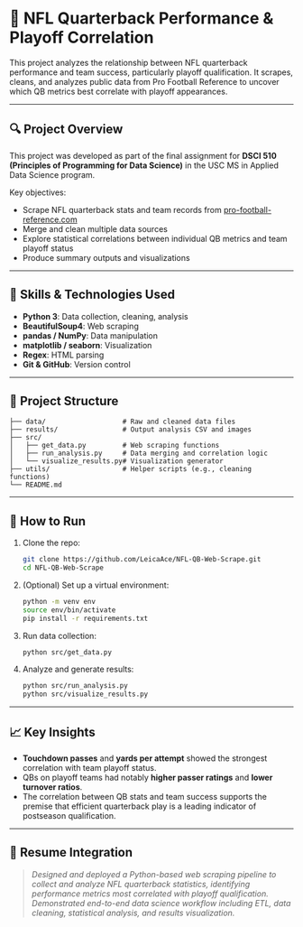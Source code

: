 
# 🏈 NFL Quarterback Performance & Playoff Correlation

This project analyzes the relationship between NFL quarterback performance and team success, particularly playoff qualification. It scrapes, cleans, and analyzes public data from Pro Football Reference to uncover which QB metrics best correlate with playoff appearances.

---

## 🔍 Project Overview

This project was developed as part of the final assignment for **DSCI 510 (Principles of Programming for Data Science)** in the USC MS in Applied Data Science program.

Key objectives:
- Scrape NFL quarterback stats and team records from [pro-football-reference.com](https://www.pro-football-reference.com)
- Merge and clean multiple data sources
- Explore statistical correlations between individual QB metrics and team playoff status
- Produce summary outputs and visualizations

---

## 🧠 Skills & Technologies Used

- **Python 3**: Data collection, cleaning, analysis
- **BeautifulSoup4**: Web scraping
- **pandas / NumPy**: Data manipulation
- **matplotlib / seaborn**: Visualization
- **Regex**: HTML parsing
- **Git & GitHub**: Version control

---

## 📂 Project Structure

```
├── data/                   # Raw and cleaned data files
├── results/                # Output analysis CSV and images
├── src/
│   ├── get_data.py         # Web scraping functions
│   ├── run_analysis.py     # Data merging and correlation logic
│   └── visualize_results.py# Visualization generator
├── utils/                  # Helper scripts (e.g., cleaning functions)
└── README.md
```

---

## 🚀 How to Run

1. Clone the repo:
   ```bash
   git clone https://github.com/LeicaAce/NFL-QB-Web-Scrape.git
   cd NFL-QB-Web-Scrape
   ```

2. (Optional) Set up a virtual environment:
   ```bash
   python -m venv env
   source env/bin/activate
   pip install -r requirements.txt
   ```

3. Run data collection:
   ```bash
   python src/get_data.py
   ```

4. Analyze and generate results:
   ```bash
   python src/run_analysis.py
   python src/visualize_results.py
   ```

---

## 📈 Key Insights

- **Touchdown passes** and **yards per attempt** showed the strongest correlation with team playoff status.
- QBs on playoff teams had notably **higher passer ratings** and **lower turnover ratios**.
- The correlation between QB stats and team success supports the premise that efficient quarterback play is a leading indicator of postseason qualification.

---

## 💼 Resume Integration

> *Designed and deployed a Python-based web scraping pipeline to collect and analyze NFL quarterback statistics, identifying performance metrics most correlated with playoff qualification. Demonstrated end-to-end data science workflow including ETL, data cleaning, statistical analysis, and results visualization.*